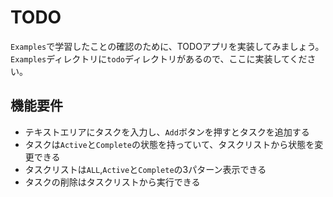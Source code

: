 # TODO

`Examples`で学習したことの確認のために、TODOアプリを実装してみましょう。`Examples`ディレクトリに`todo`ディレクトリがあるので、ここに実装してください。

## 機能要件
- テキストエリアにタスクを入力し、`Add`ボタンを押すとタスクを追加する
- タスクは`Active`と`Complete`の状態を持っていて、タスクリストから状態を変更できる
- タスクリストは`ALL`,`Active`と`Complete`の3パターン表示できる
- タスクの削除はタスクリストから実行できる